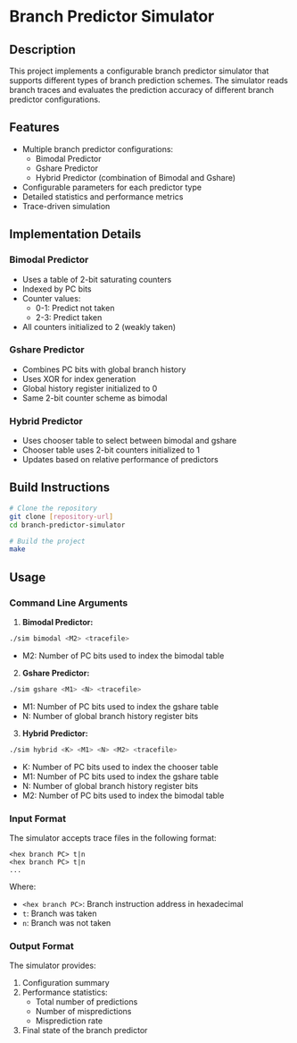 # Branch Predictor Simulator

## Description
This project implements a configurable branch predictor simulator that supports different types of branch prediction schemes. The simulator reads branch traces and evaluates the prediction accuracy of different branch predictor configurations.

## Features
- Multiple branch predictor configurations:
  - Bimodal Predictor
  - Gshare Predictor
  - Hybrid Predictor (combination of Bimodal and Gshare)
- Configurable parameters for each predictor type
- Detailed statistics and performance metrics
- Trace-driven simulation

## Implementation Details

### Bimodal Predictor
- Uses a table of 2-bit saturating counters
- Indexed by PC bits
- Counter values:
  - 0-1: Predict not taken
  - 2-3: Predict taken
- All counters initialized to 2 (weakly taken)

### Gshare Predictor
- Combines PC bits with global branch history
- Uses XOR for index generation
- Global history register initialized to 0
- Same 2-bit counter scheme as bimodal

### Hybrid Predictor
- Uses chooser table to select between bimodal and gshare
- Chooser table uses 2-bit counters initialized to 1
- Updates based on relative performance of predictors

## Build Instructions
```bash
# Clone the repository
git clone [repository-url]
cd branch-predictor-simulator

# Build the project
make
```

## Usage

### Command Line Arguments

1. **Bimodal Predictor:**
```bash
./sim bimodal <M2> <tracefile>
```
- M2: Number of PC bits used to index the bimodal table

2. **Gshare Predictor:**
```bash
./sim gshare <M1> <N> <tracefile>
```
- M1: Number of PC bits used to index the gshare table
- N: Number of global branch history register bits

3. **Hybrid Predictor:**
```bash
./sim hybrid <K> <M1> <N> <M2> <tracefile>
```
- K: Number of PC bits used to index the chooser table
- M1: Number of PC bits used to index the gshare table
- N: Number of global branch history register bits
- M2: Number of PC bits used to index the bimodal table

### Input Format
The simulator accepts trace files in the following format:
```
<hex branch PC> t|n
<hex branch PC> t|n
...
```
Where:
- `<hex branch PC>`: Branch instruction address in hexadecimal
- `t`: Branch was taken
- `n`: Branch was not taken

### Output Format
The simulator provides:
1. Configuration summary
2. Performance statistics:
   - Total number of predictions
   - Number of mispredictions
   - Misprediction rate
3. Final state of the branch predictor
